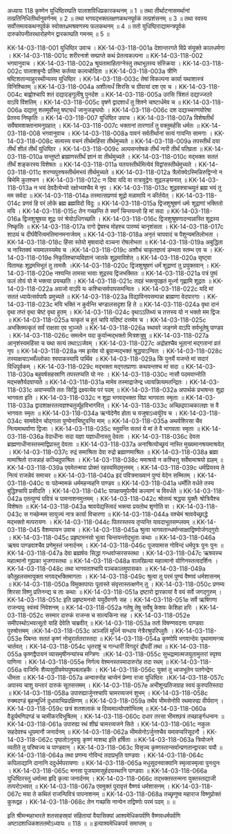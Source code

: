 अध्यायः 118
कृष्णेन युधिष्ठिरम्प्रति पालाशविधिप्रकारकथनम् ॥ 1 ॥ तथा तीर्थाटनासमर्थानां तत्प्रतिनिधितीर्थानुवर्णनम् ॥ 2 ॥ तथा भगवद्भक्तलक्षणकथनपूर्वकं तत्प्रशंसनम् ॥ 3 ॥ तथा स्वस्य सर्वोत्तमत्वकथनपूर्वकं स्वोक्तध्रमश्रवणस्य फलकथनम् ॥ 4 ॥ ततो युधिष्ठिराद्यामन्त्रपूर्वकं दारुकोपनीतरथारोहणेन द्वारकाम्प्रति गमनम् ॥ 5 ॥
	
KK-14-03-118-001	युधिष्ठिर उवाच ।
KK-14-03-118-001a	देशान्तरगते विप्रे संयुक्ते कालधर्मणा ।
KK-14-03-118-001c	शरीरनाशे सम्प्राप्ते कथं प्रेतत्वकल्पना ॥
KK-14-03-118-002	भगवानुवाच ।
KK-14-03-118-002a	श्रूयतामाहिताग्नेस्तु तथाभूतस्य संस्क्रिया ।
KK-14-03-118-002c	पालाशबृन्दैः प्रतिमा कर्तव्या कल्पचोदिता ॥
KK-14-03-118-003a	त्रीणि षष्टिशतान्याहुरस्थीन्यस्य युधिष्ठिर ।
KK-14-03-118-003c	तेषां विकल्पना कार्या यथाशास्त्रं विनिश्चितम् ॥
KK-14-03-118-004a	अशीत्यर्धं शिरसि च ग्रीवायां दश एव च ।
KK-14-03-118-004c	बाह्वोश्चापि शतं दद्यादङ्गुलीषु पुनर्दश ॥
KK-14-03-118-005a	उरसि त्रिंशतं दद्याज्जठरे वाऽपि विंशतिम् ।
KK-14-03-118-005c	वृषणे द्वादशार्धं तु शिश्ने चाष्टार्धमेव च ॥
KK-14-03-118-006a	दद्यात्तु शतमूर्वोस्तु षष्ट्यर्धं जानुजङ्घयोः ।
KK-14-03-118-006c	दश दद्याच्चरणयोरेषा प्रेतस्य निष्कृतिः ॥
KK-14-03-118-007	युधिष्ठिर उवाच ।
KK-14-03-118-007a	विशेषतीर्थं सर्वेषामशक्तानामनुग्रहात् ।
KK-14-03-118-007c	भक्तानां तारणार्तं तु वक्तुमर्हसि धर्मतः ॥
KK-14-03-118-008	भगवानुवाच ।
KK-14-03-118-008a	पावनं सर्वतीर्थानां सत्यं गायन्ति सामगाः ।
KK-14-03-118-008c	सत्यस्य वचनं तीर्थमहिंसा तीर्थमुच्यते ॥
KK-14-03-118-009a	तपस्तीर्थं दया तीर्थं शीलं तीर्थं युधिष्ठिर ।
KK-14-03-118-009c	अल्पसन्तोषकं तीर्थं नारी तीर्थं पतिव्रता ॥
KK-14-03-118-010a	सन्तुष्टो ब्राह्मणस्तीर्थं ज्ञानं वा तीर्थमुच्यते ।
KK-14-03-118-010c	मद्भक्तः सततं तीर्थं शङ्करस्य विशेषतः ॥
KK-14-03-118-011a	यतयस्तीर्थमित्येवं विद्वांसस्तीर्थमुच्यते ।
KK-14-03-118-011c	शरण्यपुरुषस्तीर्थमभयं तीर्थमुच्यते ॥
KK-14-03-118-012a	त्रैलोक्येऽस्मिन्निरुद्विग्नो न बिभेमि कुतश्चन ।
KK-14-03-118-012c	न दिवा यदि वा रात्रावुद्वेगः शूद्रलङ्घनात् ॥
KK-14-03-118-013a	न भयं देवदैत्येभ्यो रक्षोभ्यश्चैव मे नृप ।
KK-14-03-118-013c	शूद्रवक्त्राच्च्युतं ब्रह्म भयं तु मम सर्वदा ॥
KK-14-03-118-014a	तस्मात्सप्रणवं शूद्रो मन्नामापि न कीर्तयेत् ।
KK-14-03-118-014c	प्रणवं हि परं लोके ब्रह्म ब्रह्मविदो विदुः ॥
KK-14-03-118-015a	द्विजशुश्रूषणं धर्मः शूद्राणां भक्तितो मयि ।
KK-14-03-118-015c	तेन गच्छन्ति ते स्वर्गं चिन्तयन्तो हि मां सदा ॥
KK-14-03-118-016a	द्विजशुश्रूषया शूद्रः परं श्रेयोऽधिगच्छति ।
KK-14-03-118-016c	द्विजशुश्रूषणादन्यन्नास्ति शूद्रस्य निष्कृतिः ॥
KK-14-03-118-017a	रागो द्वेषश्च मोहश्च पारुष्यं चानृशंसता ।
KK-14-03-118-017c	शाठ्यं च दीर्घवैरित्वमतिमानमनार्जवम् ॥
KK-14-03-118-018a	अनृतं चापवादं च पैशुन्यमतिलोभता ।
KK-14-03-118-018c	हिंसा स्तेयो मृषावादो वञ्चना रोषलोभता ॥
KK-14-03-118-019a	अबुद्धिता च नास्तिक्यं भयमालस्यमेव च ।KK-14-03-118-019c	अशौचं चाकृतज्ञत्वं डम्भता स्तम्भ एव च ।
KK-14-03-118-019e	निकृतिश्चाप्यविज्ञानं जातके शूद्रमाविशेत् ॥
KK-14-03-118-020a	सृष्ट्वा पितामहः शूद्रमभिभूतं तु तामसैः ।KK-14-03-118-020c	द्विजशुश्रूषणं धर्मं शूद्राणां तु प्रयुक्तवान् ।
KK-14-03-118-020e	नश्यन्ति तामसा भावाः शूद्रस्य द्विजभक्तितः ॥
KK-14-03-118-021a	पत्रं पुष्पं फलं तोयं यो मे भक्त्या प्रयच्छति ।
KK-14-03-118-021c	तदहं भक्त्युपहृतं मूर्ध्ना गृह्णामि शूद्रतः ॥
KK-14-03-118-022a	अग्रजो वाऽपि यः कश्चित्सर्वपापसमन्वितः ।
KK-14-03-118-022c	यदि मां सततं ध्यायेत्सर्वपापैः प्रमुच्यते ॥
KK-14-03-118-023a	विद्याविनयसम्पन्ना ब्राह्मणा वेदपारगाः ।
KK-14-03-118-023c	मयि भक्तिं न कुर्वन्ति चण्डालसदृशा हि ते ॥
KK-14-03-118-024a	वृथा दानं वृथा तप्तं वृथा चेष्टं वृथा हुतम् ।
KK-14-03-118-024c	वृथाऽऽतिथ्यं च तत्तस्य यो न भक्तो मम द्विजः ॥
KK-14-03-118-025a	यत्कृतं च हुतं चापि यदिष्टं दत्तमेव च ।
KK-14-03-118-025c	अभक्तिमत्कृतं सर्वं राक्षसा एव भुञ्जते ॥
KK-14-03-118-026a	स्थावरे जङ्गमे वाऽपि सर्वभूतेषु पाण्डव ।
KK-14-03-118-026c	समत्वेन यदा कुर्यान्मद्भक्तो मित्रशत्रुषु ॥
KK-14-03-118-027a	आनृशंस्यमहिंसा च यथा सत्यं तथाऽऽर्जवम् ।
KK-14-03-118-027c	अद्रोहश्चैव भूतानां मद्गतानां व्रतं नृप ॥
KK-14-03-118-028a	नम इत्येव यो ब्रूयान्मद्भक्तं श्रुद्धयाऽन्वितः ।
KK-14-03-118-028c	तस्याक्षयाऽभवँल्लोकाः श्वपाकस्यापि पार्थिव ॥
KK-14-03-118-029a	किं पुनर्ये यजन्ते मां सदारं विधिपूर्वकम् ।
KK-14-03-118-029c	मद्भक्ता मद्गतप्राणाः कथयन्तश्च मां सदा ॥
KK-14-03-118-030a	बहुवर्षसहस्राणि तपस्तप्यति यो नरः ।
KK-14-03-118-030c	नासौ पदमवाप्नोति मद्भक्तैर्यदवाप्यते ॥
KK-14-03-118-031a	मामेव तस्माद्राजेन्द्र ध्यायन्नित्यमतन्द्रितः ।
KK-14-03-118-031c	अवाप्स्यति ततः सिद्धिं द्रक्ष्यत्येव परं पदम् ॥
KK-14-03-118-032a	अपार्थकं प्रभाषन्तः शूद्रा भागवता इति ।
KK-14-03-118-032c	न शूद्रा भगवद्भक्ता विप्रा भागवताः स्मृताः ॥
KK-14-03-118-033a	द्वादशाक्षरतत्वज्ञश्चतुर्व्यूहविभागवित् ।
KK-14-03-118-033c	अच्छिद्रपञ्चकालज्ञः स वै भागवतः स्मृतः ॥
KK-14-03-118-034a	ऋग्वेदेनैव होता च यजुषाऽध्वर्युरेव च ।
KK-14-03-118-034c	सामवेदेन चोद्गाता पुण्येनाभिष्टुवन्ति माम् ॥
KK-14-03-118-035a	अथर्वशिरसा चैव नित्यमाथर्वाणा द्विजाः ।
KK-14-03-118-035c	स्तुवन्ति सततं ये मां ते वै भागवताः स्मृताः ॥
KK-14-03-118-036a	वेदाधीनाः सदा यज्ञा यज्ञाधीनास्तु देवताः ।
KK-14-03-118-036c	देवता ब्राह्मणाधीनास्तस्माद्विप्रास्तु देवताः ॥
KK-14-03-118-037a	अनाश्रित्योच्छ्रयं नास्ति मुख्यमानश्रयमाश्रयेत् ।
KK-14-03-118-037c	रुद्रं समाश्रिता देवा रुद्रो ब्रह्माणमाश्रितः ॥
KK-14-03-118-038a	ब्रह्मा मामाश्रितो राजन्नाहं कञ्चिदुपाश्रितः ।
KK-14-03-118-038c	ममाश्रयो न कश्चित्तु सर्वेषामाश्रयो ह्यहम् ॥
KK-14-03-118-039a	एवमेतन्मया प्रोक्तं रहस्यमिदमुत्तमम् ।
KK-14-03-118-039c	धर्मप्रियस्य ते नित्यं राजन्नेवं समाचर ॥
KK-14-03-118-040a	इदं पवित्रमाख्यानं पुण्यं वेदेन सम्मितम् ।
KK-14-03-118-040c	यः पठेन्मामकं धर्ममहन्यहनि पाण्डव ॥
KK-14-03-118-041a	धर्मोति वर्धते तस्य बुद्धिश्चापि प्रसीदति ।
KK-14-03-118-041c	पापक्षयमुपेत्यैवं कल्याणं च विवर्धते ॥
KK-14-03-118-042a	एतत्पुण्यं पवित्रं च पामनाशनमुत्तमम् ।
KK-14-03-118-042c	श्रोतव्यं श्रद्धया युक्तैः श्रोत्रियैश्च विशेषतः ॥
KK-14-03-118-043a	श्रावयेद्यस्त्विदं भक्त्या प्रयतोथ शृणोति वा ।
KK-14-03-118-043c	स गच्छेन्मम सायुज्यं नात्र कार्या विचारणा ॥
KK-14-03-118-044a	यश्चेमं श्रावयेच्छ्राद्धे मद्भक्तो मत्परायणः ।
KK-14-03-118-044c	पितरस्तस्य तृप्यन्ति यावदाभूतसम्प्लवम् ॥
KK-14-03-118-045	वैशम्पायन उवाच ।
KK-14-03-118-045a	श्रुत्वा भागवतान्धर्मान्साक्षाद्विष्णोर्जगद्गुरोः ।
KK-14-03-118-045c	प्रहृष्टमनसो भूत्वा चिन्तयन्तोद्भुताः कथाः ॥
KK-14-03-118-046a	ऋषय पाण्डवाश्चैव प्रणेमुस्तं जनार्दनम् ।
KK-14-03-118-046c	पूजयामास गोविन्दं धर्मपुत्रः पुनः पुनः ॥
KK-14-03-118-047a	देवा ब्रह्मर्षयः सिद्धा गन्धर्वाप्सरसस्तथा ।
KK-14-03-118-047c	ऋषयस्च महात्मानो गुह्यका भुजगास्तथा ॥
KK-14-03-118-048a	वालखिल्या महात्मानो योगिनस्तत्वदर्शिनः ।
KK-14-03-118-048c	तथा भागवताश्चापि पञ्चकालमुपासकाः ॥
KK-14-03-118-049a	कौतूहलसमायुक्ता भगवद्भक्तिमागताः ।
KK-14-03-118-049c	श्रुत्वा तु परमं पुण्यं वैष्णवं धर्मशासनम् ॥
KK-14-03-118-050a	विमुक्तपापाः पूतास्ते संवृत्तास्तत्क्षणेन् तु ।
KK-14-03-118-050c	प्रणम्य शिरसा विष्णु प्रतिनन्द्य च ताः कथाः ॥
KK-14-03-118-051a	द्रष्टारो द्वारकायां वै वयं सर्वे जगद्गुरुम् ।
KK-14-03-118-051c	इति प्रहृष्टमनसो ययुर्देवगणैः सह ।
KK-14-03-118-051e	सर्वे ऋषिगणा राजन्ययुः स्वंस्वं निवेशनम् ॥
KK-14-03-118-052a	गतेषु तेषु सर्वेषु केशवः केशिहा हरिः ।
KK-14-03-118-052c	सस्मार दारुकं राजन्स च सात्यकिना सह ।
KK-14-03-118-052e	समीपस्थोऽभवत्सूतो याहि देवेति चाब्रवीत् ॥
KK-14-03-118-053a	ततो विषण्णवदनाः पाण्डवाः पुरुषोत्तमम् ।KK-14-03-118-053c	अञ्जलिं मूर्ध्नि सन्धाय नेत्रैरश्रुपरिप्लुतैः ।
KK-14-03-118-053e	पिबन्तः सततं कृष्णं नोचुरार्ततरास्तदा ॥
KK-14-03-118-054a	कृष्णोपि भगवान्देवः पृथामामन्त्र्य चार्तवत् ।
KK-14-03-118-054c	धृतराष्ट्रं च गान्धारीं विगदुरं द्रौपदीं तथा ॥
KK-14-03-118-055a	कृष्णद्वैपायनं व्यासमृषीनन्यांस्च मन्त्रिणः ।KK-14-03-118-055c	सुभद्रामात्मजयुतामुत्तरां स्पृश्य पाणिना ।
KK-14-03-118-055e	निर्गत्य वेश्मनस्तस्मादारुरोह तदा रथम् ॥
KK-14-03-118-056a	वाजिभिः शैव्यसुग्रीवमेघपुष्पबलाहकैः ।
KK-14-03-118-056c	युक्तं तु ध्वजभूतेन पतगेन्द्रेण धीमता ॥
KK-14-03-118-057a	अन्वारुरोह चाप्येनं प्रेम्णा राजा युधिष्ठिरः ।KK-14-03-118-057c	अपास्य चाशु यन्तारं दारुकं सूतसत्तमम् ।
KK-14-03-118-057e	अभीशून्प्रतिजग्राह स्वयं कुरुपतिस्तदा ॥
KK-14-03-118-058a	उपारुह्यार्जुनश्चापि चामरव्यजनं शुभम् ।
KK-14-03-118-058c	रुक्मदण्डं बृहन्मूर्ध्नि दुधावाभिप्रदक्षिणम् ॥
KK-14-03-118-059a	तथैव भीमसेनोपि रथमारुह्य वीर्यवान् ।
KK-14-03-118-059c	छत्रं शतशलाकं च दिव्यमाल्योपशोभितम् ॥
KK-14-03-118-060a	वैडूर्यमणिदण्डं च चामीकरविभूषितम् ।
KK-14-03-118-060c	दधार तरसा भीमश्छत्रं तच्छार्ङ्गधन्वनः ॥
KK-14-03-118-061a	उपारुह्य रथं शीघ्रं चामरव्यजने सिते ।
KK-14-03-118-061c	नकुलः सहदेवश्च धूयमानौ जनार्दनम् ॥
KK-14-03-118-062a	भीमसेनोऽर्जुनश्चैव यमावप्यरिसूदनौ ।
KK-14-03-118-062c	पृष्ठतोऽनुययुः कृष्णं माशब्द इति हर्षिताः ॥
KK-14-03-118-063a	त्रियोजने व्यतीते तु परिष्वज्य च पाण्डवान् ।
KK-14-03-118-063c	विसृज्य कृष्णस्तान्सर्वान्प्रणतान्द्वारका ययौ ॥
KK-14-03-118-064a	तथा प्रणम्य गोविन्दं तदाप्रभृति पाण्डवाः ।
KK-14-03-118-064c	कपिलाद्यानि दानानि ददुर्धर्मपरायणाः ॥
KK-14-03-118-065a	मधुसूदनवाक्यानि स्मृत्वास्मृत्वा पुनःपुनः ।
KK-14-03-118-065c	मनसा पूजयामासुर्हदयस्थानि पाण्डवाः ॥
KK-14-03-118-066a	युधिष्ठिरस्तु धर्मात्मा हृदि कृत्वा जनार्दनम् ।
KK-14-03-118-066c	तद्भक्तस्तन्मना युक्तस्तद्याजी तत्परोऽभवत् ॥
KK-14-03-118-067a	एवमुक्तं पुरावृत्तं वैष्णवं धर्मशासनम् ।
KK-14-03-118-067c	मया ते कथितं राजन्पिवित्रं पापनाशनम् ॥
KK-14-03-118-068a	तच्छृणुष्व महाराज विष्णुप्रोक्तं कुरूद्वह ।
KK-14-03-118-068c	तेन गच्छसि नान्येन तद्विष्णोः परमं पदम् ॥ ॥

इति श्रीमन्महाभारते शतसाहस्र्यां संहितायां वैयासिक्यां आश्वमेधिकपर्वणि वैष्णवधर्मपर्वणि अष्टादशाधिकशततमोऽध्यायः ॥ 118 ॥
 ॥ इत्याश्वमेधिकपर्व समाप्तम् ॥ 
